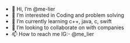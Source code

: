 - 👋 Hi, I’m @me-lier
- 👀 I’m interested in Coding and problem solving
- 🌱 I’m currently learning c++, java, c, swift
- 💞️ I’m looking to collaborate on with companies
- 📫 How to reach me IG:- @me_lier

<!---
me-lier/me-lier is a ✨ special ✨ repository because its `README.md` (this file) appears on your GitHub profile.
You can click the Preview link to take a look at your changes.
--->
